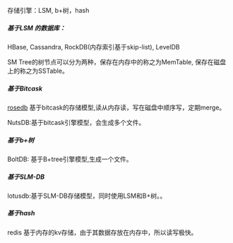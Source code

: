 存储引擎：LSM, b+树，hash

##### 基于LSM 的数据库：

HBase, Cassandra, RockDB(内存索引基于skip-list), LevelDB

SM Tree的树节点可以分为两种，保存在内存中的称之为MemTable, 保存在磁盘上的称之为SSTable。

##### 基于Bitcask

[rosedb](https://github.com/flower-corp/rosedb)  基于bitcask的存储模型,读从内存读，写在磁盘中顺序写，定期merge。

NutsDB:基于bitcask引擎模型，会生成多个文件。

##### 基于b+树



BoltDB: 基于B+tree引擎模型,生成一个文件。

##### 基于SLM-DB

lotusdb:基于SLM-DB存储模型，同时使用LSM和B+树。。



##### 基于hash

redis   基于内存的kv存储，由于其数据存放在内存中，所以读写极快。





